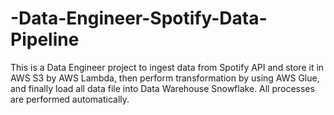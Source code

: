 # -Data-Engineer-Spotify-Data-Pipeline
This is a Data Engineer project to ingest data from Spotify API and store it in AWS S3 by AWS Lambda, then perform transformation by using AWS Glue, and finally load all data file into Data Warehouse Snowflake. All processes are performed automatically.
